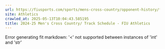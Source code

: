 ```yaml
---
url: https://fiusports.com/sports/mens-cross-country/opponent-history/florida-atlantic-university/4
site: Athletics
crawled_at: 2025-05-13T10:04:43.585195
title: 2024-25 Men's Cross Country/ Track Schedule - FIU Athletics
---
```


Error generating fit markdown: '<' not supported between instances of 'int' and 'str'